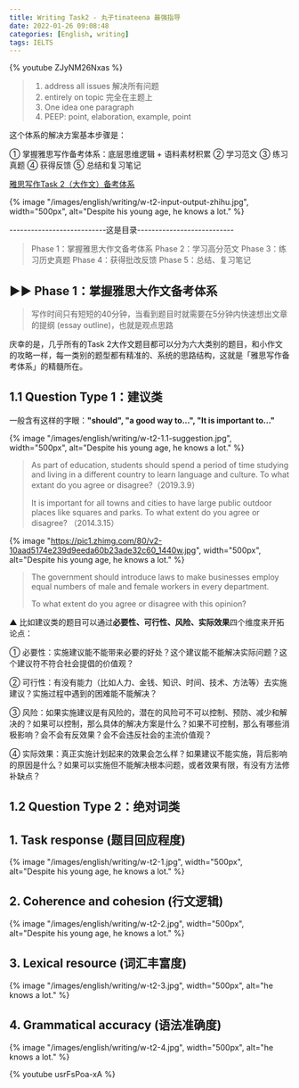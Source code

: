 ```yaml
---
title: Writing Task2 - 丸子tinateena 最强指导
date: 2022-01-26 09:08:48
categories: [English, writing]
tags: IELTS
---
```


{% youtube ZJyNM26Nxas %}

> 1. address all issues 解决所有问题
> 2. entirely on topic 完全在主题上
> 3. One idea one paragraph
> 4. PEEP: point, elaboration, example, point

这个体系的解决方案基本步骤是：

① 掌握雅思写作备考体系：底层思维逻辑 + 语料素材积累
② 学习范文
③ 练习真题
④ 获得反馈
⑤ 总结和复习笔记

[雅思写作Task 2（大作文）备考体系](https://zhuanlan.zhihu.com/p/114305647)

<!-- more -->

{% image "/images/english/writing/w-t2-input-output-zhihu.jpg", width="500px", alt="Despite his young age, he knows a lot." %}

---------------------------这是目录---------------------------

> Phase 1：掌握雅思大作文备考体系
> Phase 2：学习高分范文
> Phase 3：练习历史真题
> Phase 4：获得批改反馈
> Phase 5：总结、复习笔记

## ▶▶ Phase 1：掌握雅思大作文备考体系

> 写作时间只有短短的40分钟，当看到题目时就需要在5分钟内快速想出文章的提纲 (essay outline)，也就是观点思路

庆幸的是，几乎所有的Task 2大作文题目都可以分为六大类别的题目，和小作文的攻略一样，每一类别的题型都有精准的、系统的思路结构，这就是「雅思写作备考体系」的精髓所在。

## 1.1 Question Type 1：建议类

一般含有这样的字眼：**"should", "a good way to...", "It is important to..."**

{% image "/images/english/writing/w-t2-1.1-suggestion.jpg", width="500px", alt="Despite his young age, he knows a lot." %}

> As part of education, students should spend a period of time studying and living in a different country to learn language and culture. To what extant do you agree or disagree?（2019.3.9）
>
> It is important for all towns and cities to have large public outdoor places like squares and parks. To what extent do you agree or disagree? （2014.3.15）

{% image "https://pic1.zhimg.com/80/v2-10aad5174e239d9eeda60b23ade32c60_1440w.jpg", width="500px", alt="Despite his young age, he knows a lot." %}

> The government should introduce laws to make businesses employ equal numbers of male and female workers in every department.
>
> To what extent do you agree or disagree with this opinion?


▲ 比如建议类的题目可以通过**必要性、可行性、风险、实际效果**四个维度来开拓论点：

① 必要性：实施建议能不能带来必要的好处？这个建议能不能解决实际问题？这个建议符不符合社会提倡的价值观？

② 可行性：有没有能力（比如人力、金钱、知识、时间、技术、方法等）去实施建议？实施过程中遇到的困难能不能解决？

③ 风险：如果实施建议是有风险的，潜在的风险可不可以控制、预防、减少和解决的？如果可以控制，那么具体的解决方案是什么？如果不可控制，那么有哪些消极影响？会不会有反效果？会不会违反社会的主流价值观？

④ 实际效果：真正实施计划起来的效果会怎么样？如果建议不能实施，背后影响的原因是什么？如果可以实施但不能解决根本问题，或者效果有限，有没有方法修补缺点？

## 1.2 Question Type 2：绝对词类

## 1. Task response (题目回应程度)

{% image "/images/english/writing/w-t2-1.jpg", width="500px", alt="Despite his young age, he knows a lot." %}

## 2. Coherence and cohesion (行文逻辑)

{% image "/images/english/writing/w-t2-2.jpg", width="500px", alt="Despite his young age, he knows a lot." %}

## 3. Lexical resource (词汇丰富度)

{% image "/images/english/writing/w-t2-3.jpg", width="500px", alt="he knows a lot." %}

## 4. Grammatical accuracy (语法准确度)

{% image "/images/english/writing/w-t2-4.jpg", width="500px", alt="he knows a lot." %}

{% youtube usrFsPoa-xA %}

